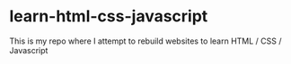 # learn-html-css-javascript
This is my repo where I attempt to rebuild websites to learn HTML / CSS / Javascript
